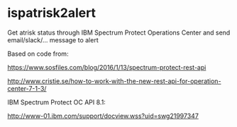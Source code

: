 # ispatrisk2alert

Get atrisk status through IBM Spectrum Protect Operations Center and 
send email/slack/... message to alert

Based on code from:

   https://www.sosfiles.com/blog/2016/1/13/spectrum-protect-rest-api
   
   http://www.cristie.se/how-to-work-with-the-new-rest-api-for-operation-center-7-1-3/
   
   
IBM Spectrum Protect OC API 8.1: 

  http://www-01.ibm.com/support/docview.wss?uid=swg21997347
  
